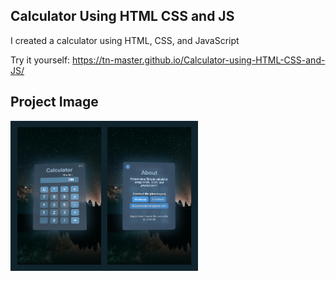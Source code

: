 ## Calculator Using HTML CSS and JS

I created a calculator using HTML, CSS, and JavaScript

Try it yourself: https://tn-master.github.io/Calculator-using-HTML-CSS-and-JS/

## Project Image

<img src="Preview.jpg" width="300" />